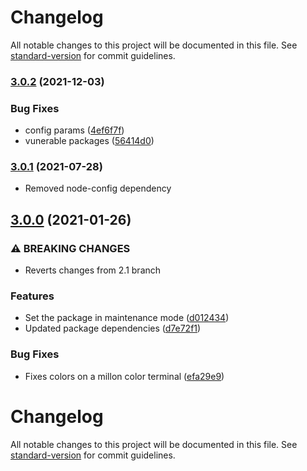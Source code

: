 # Changelog

All notable changes to this project will be documented in this file. See [standard-version](https://github.com/conventional-changelog/standard-version) for commit guidelines.

### [3.0.2](https://github.com/MechanicalHuman/dev-bunyan-pretty/compare/v3.0.1...v3.0.2) (2021-12-03)


### Bug Fixes

* config params ([4ef6f7f](https://github.com/MechanicalHuman/dev-bunyan-pretty/commit/4ef6f7fa5e5150813e405e75d66ecac3c03b0ab8))
* vunerable packages ([56414d0](https://github.com/MechanicalHuman/dev-bunyan-pretty/commit/56414d0b68b7829ecd33c1e5886ade6b569f30a8))

### [3.0.1](https://github.com/MechanicalHuman/dev-bunyan-pretty/compare/v3.0.0...v3.0.1) (2021-07-28)

- Removed node-config dependency

## [3.0.0](https://github.com/MechanicalHuman/dev-bunyan-pretty/compare/v2.0.8...v3.0.0) (2021-01-26)

### ⚠ BREAKING CHANGES

- Reverts changes from 2.1 branch

### Features

- Set the package in maintenance mode ([d012434](https://github.com/MechanicalHuman/dev-bunyan-pretty/commit/d0124340bb07f3ef140ba745d8d74de51856fcc1))
- Updated package dependencies ([d7e72f1](https://github.com/MechanicalHuman/dev-bunyan-pretty/commit/d7e72f19dc1e15b25e35ac73f1262a3d3960f774))

### Bug Fixes

- Fixes colors on a millon color terminal ([efa29e9](https://github.com/MechanicalHuman/dev-bunyan-pretty/commit/efa29e96eecec49ec7be55c5e99e3fe8e34394bf))

# Changelog

All notable changes to this project will be documented in this file. See [standard-version](https://github.com/conventional-changelog/standard-version) for commit guidelines.
